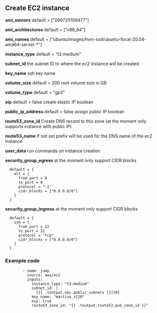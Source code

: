 ## Create EC2 instance ##



__ami_owners__  default = ["099720109477"]

__ami_architectures__ default = ["x86_64"]

__ami_names__ default = ["ubuntu/images/hvm-ssd/ubuntu-focal-20.04-amd64-server-*"]

__instance_type__ default = "t3.medium"

__subnet_id__ the subnet ID to where the ec2 instance will be created

__key_name__ ssh key name

__volume_size__ default = 200 root volume size in GB

__volume_type__ default = "gp3"

__eip__ default = false create elastic IP boolean

__public_ip_address__ default = false assign public IP boolean

__route53_zone_id__ Create DNS record to this zone (at the moment only supports instance with public IP)

__route53_name__ If not set prefix will be used for the DNS name of the ec2 instance

__user_data__ run commands on instance creation

__security_group_egress__ at the moment only support CIDR blocks
```
  default = {
    all = {
      from_port = 0
      to_port = 0
      protocol = "-1"
      cidr_blocks = ["0.0.0.0/0"]
    }
  }
```

__security_group_ingress__ at the moment only support CIDR blocks
```
  default = {
    ssh = {
      from_port = 22
      to_port = 22
      protocol = "tcp"
      cidr_blocks = ["0.0.0.0/0"]
    }
  }
```

### Example code ###

```
        - name: jump
          source: aws/ec2
          inputs:
            instance_type: "t3.medium"
            subnet_id: |
              [{{ .toutput.vpc.public_subnets }}][0]
            key_name: "martivo_x220"
            eip: true
            route53_zone_id: "{{ .toutput.route53.pub_zone_id }}"

```
